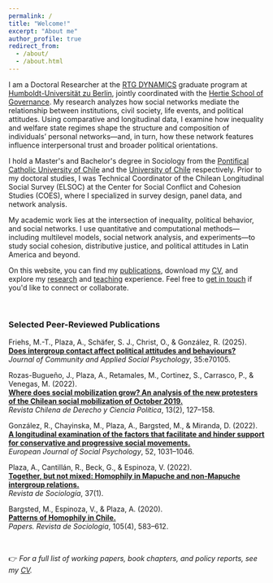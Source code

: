 ```yaml
---
permalink: /
title: "Welcome!"
excerpt: "About me"
author_profile: true
redirect_from: 
  - /about/
  - /about.html
---
```


I am a Doctoral Researcher at the [RTG DYNAMICS](https://www.sowi.hu-berlin.de/en/dynamics) graduate program at [Humboldt-Universität zu Berlin](https://www.hu-berlin.de/en), jointly coordinated with the [Hertie School of Governance](https://www.hertie-school.org/en/). My research analyzes how social networks mediate the relationship between institutions, civil society, life events, and political attitudes. Using comparative and longitudinal data, I examine how inequality and welfare state regimes shape the structure and composition of individuals’ personal networks—and, in turn, how these network features influence interpersonal trust and broader political orientations.

I hold a Master's and Bachelor's degree in Sociology from the [Pontifical Catholic University of Chile](https://www.uc.cl/) and the [University of Chile](https://www.uchile.cl/) respectively. Prior to my doctoral studies, I was Technical Coordinator of the Chilean Longitudinal Social Survey (ELSOC) at the Center for Social Conflict and Cohesion Studies (COES), where I specialized in survey design, panel data, and network analysis.

My academic work lies at the intersection of inequality, political behavior, and social networks. I use quantitative and computational methods—including multilevel models, social network analysis, and experiments—to study social cohesion, distributive justice, and political attitudes in Latin America and beyond.

On this website, you can find my [publications](/publications/), download my [CV](/cv/), and explore my [research](/research/) and [teaching](/teaching/) experience. Feel free to [get in touch](mailto:alejandro.plaza.reveco@hu-berlin.de) if you'd like to connect or collaborate.

<p>&nbsp;</p>

### Selected Peer-Reviewed Publications

Friehs, M.-T., Plaza, A., Schäfer, S. J., Christ, O., & González, R. (2025).  
[**Does intergroup contact affect political attitudes and behaviours?**](https://doi.org/10.1002/casp.70105)  
*Journal of Community and Applied Social Psychology*, 35:e70105.

Rozas-Bugueño, J., Plaza, A., Retamales, M., Cortinez, S., Carrasco, P., & Venegas, M. (2022).  
[**Where does social mobilization grow? An analysis of the new protesters of the Chilean social mobilization of October 2019.**](https://derechoycienciapolitica.uct.cl/index.php/RDCP/article/view/105/68)  
*Revista Chilena de Derecho y Ciencia Política*, 13(2), 127–158.

González, R., Chayinska, M., Plaza, A., Bargsted, M., & Miranda, D. (2022).  
[**A longitudinal examination of the factors that facilitate and hinder support for conservative and progressive social movements.**](https://onlinelibrary.wiley.com/doi/full/10.1002/ejsp.2893)  
*European Journal of Social Psychology*, 52, 1031–1046.

Plaza, A., Cantillán, R., Beck, G., & Espinoza, V. (2022).  
[**Together, but not mixed: Homophily in Mapuche and non-Mapuche intergroup relations.**](https://revistadesociologia.uchile.cl/index.php/RDS/article/view/68147/71198)  
*Revista de Sociología*, 37(1).

Bargsted, M., Espinoza, V., & Plaza, A. (2020).  
[**Patterns of Homophily in Chile.**](https://papers.uab.cat/article/view/v105-n4-bargsted-espinoza-plaza/2617-pdf-es)  
*Papers. Revista de Sociologia*, 105(4), 583–612.


<p>&nbsp;</p>

👉 *For a full list of working papers, book chapters, and policy reports, see my [CV](/cv/).*

